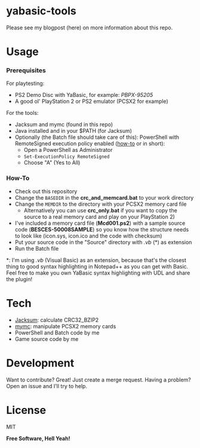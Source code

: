 # yabasic-tools

Please see my blogpost (here) on more information about this repo.

# Usage

### Prerequisites

For playtesting:
  - PS2 Demo Disc with YaBasic, for example: *PBPX-95205*
  - A good ol' PlayStation 2 or PS2 emulator (PCSX2 for example)

For the tools:
  - Jacksum and mymc (found in this repo)
  - Java installed and in your $PATH (for Jacksum)
  - Optionally (the Batch file should take care of this): PowerShell with RemoteSigned execution policy enabled ([how-to](http://technet.microsoft.com/en-us/library/bb613481.aspx) or in short):
    - Open a PowerShell as Administrator
    - `Set-ExecutionPolicy RemoteSigned`
    - Choose "A" (Yes to All)

### How-To

  - Check out this repository
  - Change the `BASEDIR` in the **crc_and_memcard.bat** to your work directory
  - Change the `MEMDIR` to the directory with your PCSX2 memory card file
    - Alternatively you can use **crc_only.bat** if you want to copy the source to a real memory card and play on your PlayStation 2)
  - I've included a memory card file (**Mcd001.ps2**) with a sample source code (**BESCES-50008SAMPLE**) so you know how the structure needs to look like (icon.sys, icon.ico and the code with checksum)
  - Put your source code in the "Source" directory with *.vb* (*) as extension
  - Run the Batch file

*: I'm using *.vb* (Visual Basic) as an extension, because that's the closest thing to good syntax highlighting in Notepad++ as you can get with Basic. Feel free to make you own YaBasic syntax highlighting with UDL and share the plugin!

# Tech

  - [Jacksum](https://project-jacksum.loefflmann.net/): calculate CRC32_BZIP2
  - [mymc](http://www.csclub.uwaterloo.ca:11068/mymc/): manipulate PCSX2 memory cards
  - PowerShell and Batch code by me
  - Game source code by me

# Development

Want to contribute? Great! Just create a merge request.
Having a problem? Open an issue and I'll try to help.

# License

MIT


**Free Software, Hell Yeah!**

